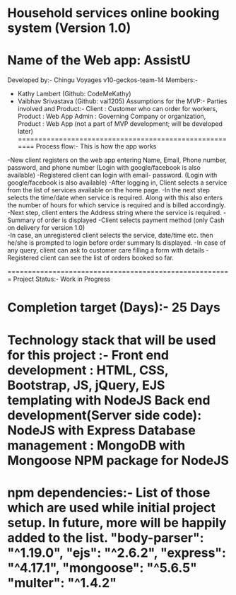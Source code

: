 Household services online booking system (Version 1.0)
=======================================================
Name of the Web app: AssistU
=======================================================
Developed by:-
Chingu Voyages v10-geckos-team-14
Members:-
- Kathy Lambert (Github: CodeMeKathy)
- Vaibhav Srivastava (Github: vai1205)
Assumptions for the MVP:-
    Parties involved and Product:-
        Client  :   Customer who can order for workers, Product  :   Web App
        Admin   :   Governing Company or organization,  Product  :   Web App (not a part of MVP                                                          development; will be developed later)
=======================================================
Process flow:-
This is how the app works

-New client registers on the web app entering Name, Email, Phone number, password, and phone number  (Login with google/facebook is also available)
-Registered client can login with email- password. (Login with google/facebook is also available)
-After logging in, Client selects a service from the list of services available on the home page.
-In the next step selects the time/date when service is required. Along with this also enters the       number of hours for which service is required and is billed accordingly.
-Next step, client enters the Address string where the service is required.
-Summary of order is displayed 
-Client selects payment method (only Cash on delivery for version 1.0)  
-In case, an unregistered client selects the service, date/time etc. then he/she is prompted to         login before order summary Is displayed.
-In case of any query, client can ask to customer care filling a form with details 
-Registered client can see the list of orders booked so far.

=======================================================
Project Status:-
Work in Progress

Completion target (Days):-
25 Days
=======================================================
Technology stack that will be used for this project :-
Front end development                 : HTML, CSS, Bootstrap, JS, jQuery, EJS templating with NodeJS
Back end development(Server side code): NodeJS with Express
Database management                   : MongoDB with Mongoose NPM package for NodeJS 
=======================================================
npm dependencies:-
List of those which are used while initial project setup. In future, more will be happily added to the list.
"body-parser": "^1.19.0",
"ejs": "^2.6.2",
"express": "^4.17.1",
"mongoose": "^5.6.5"
"multer": "^1.4.2"
=======================================================











